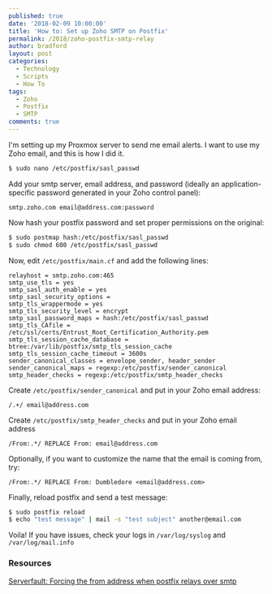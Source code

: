 ```yaml
---
published: true
date: '2018-02-09 10:00:00'
title: 'How to: Set up Zoho SMTP on Postfix'
permalink: /2018/zoho-postfix-smtp-relay
author: bradford
layout: post
categories:
  - Technology
  - Scripts
  - How To
tags:
  - Zoho
  - Postfix
  - SMTP
comments: true
---
```

I'm setting up my Proxmox server to send me email alerts. I want to use my Zoho email, and this is how I did it.

```bash
$ sudo nano /etc/postfix/sasl_passwd
```

Add your smtp server, email address, and password (ideally an application-specific password generated in your Zoho control panel):

```
smtp.zoho.com email@address.com:password
```

Now hash your postfix password and set proper permissions on the original:

```bash
$ sudo postmap hash:/etc/postfix/sasl_passwd
$ sudo chmod 600 /etc/postfix/sasl_passwd
```

Now, edit `/etc/postfix/main.cf` and add the following lines:

```
relayhost = smtp.zoho.com:465
smtp_use_tls = yes
smtp_sasl_auth_enable = yes
smtp_sasl_security_options =
smtp_tls_wrappermode = yes
smtp_tls_security_level = encrypt
smtp_sasl_password_maps = hash:/etc/postfix/sasl_passwd
smtp_tls_CAfile = /etc/ssl/certs/Entrust_Root_Certification_Authority.pem
smtp_tls_session_cache_database = btree:/var/lib/postfix/smtp_tls_session_cache
smtp_tls_session_cache_timeout = 3600s
sender_canonical_classes = envelope_sender, header_sender
sender_canonical_maps = regexp:/etc/postfix/sender_canonical
smtp_header_checks = regexp:/etc/postfix/smtp_header_checks
```

Create `/etc/postfix/sender_canonical` and put in your Zoho email address:

```
/.+/ email@address.com
```

Create `/etc/postfix/smtp_header_checks` and put in your Zoho email address

```
/From:.*/ REPLACE From: email@address.com
```

Optionally, if you want to customize the name that the email is coming from, try:

```
/From:.*/ REPLACE From: Dumbledore <email@address.com>
```

Finally, reload postfix and send a test message:

```bash
$ sudo postfix reload
$ echo "test message" | mail -s "test subject" another@email.com
```

Voila! If you have issues, check your logs in `/var/log/syslog` and `/var/log/mail.info`

### Resources
[Serverfault: Forcing the from address when postfix relays over smtp](https://serverfault.com/questions/147921/forcing-the-from-address-when-postfix-relays-over-smtp)